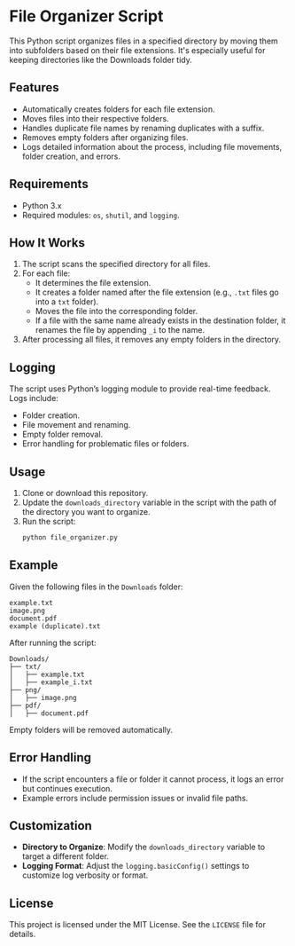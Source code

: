
# File Organizer Script

This Python script organizes files in a specified directory by moving them into subfolders based on their file extensions. It's especially useful for keeping directories like the Downloads folder tidy.

## Features
- Automatically creates folders for each file extension.
- Moves files into their respective folders.
- Handles duplicate file names by renaming duplicates with a suffix.
- Removes empty folders after organizing files.
- Logs detailed information about the process, including file movements, folder creation, and errors.

## Requirements
- Python 3.x
- Required modules: `os`, `shutil`, and `logging`.

## How It Works
1. The script scans the specified directory for all files.
2. For each file:
   - It determines the file extension.
   - It creates a folder named after the file extension (e.g., `.txt` files go into a `txt` folder).
   - Moves the file into the corresponding folder.
   - If a file with the same name already exists in the destination folder, it renames the file by appending `_i` to the name.
3. After processing all files, it removes any empty folders in the directory.

## Logging
The script uses Python’s logging module to provide real-time feedback. Logs include:
- Folder creation.
- File movement and renaming.
- Empty folder removal.
- Error handling for problematic files or folders.

## Usage
1. Clone or download this repository.
2. Update the `downloads_directory` variable in the script with the path of the directory you want to organize.
3. Run the script:
   ```bash
   python file_organizer.py
   ```

## Example
Given the following files in the `Downloads` folder:
```
example.txt
image.png
document.pdf
example (duplicate).txt
```

After running the script:
```
Downloads/
├── txt/
│   ├── example.txt
│   ├── example_i.txt
├── png/
│   ├── image.png
├── pdf/
│   ├── document.pdf
```

Empty folders will be removed automatically.

## Error Handling
- If the script encounters a file or folder it cannot process, it logs an error but continues execution.
- Example errors include permission issues or invalid file paths.

## Customization
- **Directory to Organize**: Modify the `downloads_directory` variable to target a different folder.
- **Logging Format**: Adjust the `logging.basicConfig()` settings to customize log verbosity or format.

## License
This project is licensed under the MIT License. See the `LICENSE` file for details.

